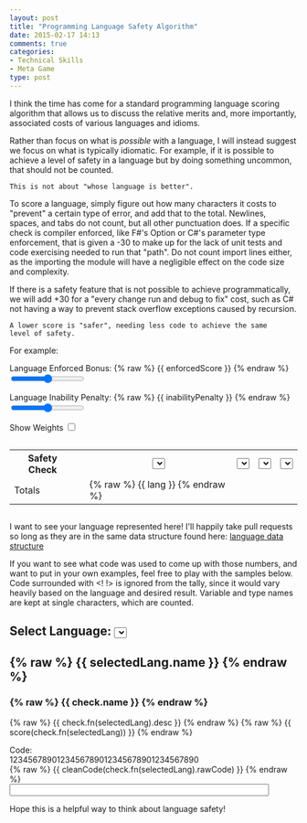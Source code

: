 ```yaml
---
layout: post
title: "Programming Language Safety Algorithm"
date: 2015-02-17 14:13
comments: true
categories: 
- Technical Skills
- Meta Game
type: post
---
```


I think the time has come for a standard programming language scoring
algorithm that allows us to discuss the relative merits and, more
importantly, associated costs of various languages and idioms.

Rather than focus on what is _possible_ with a language, I will
instead suggest we focus on what is typically idiomatic. For example,
if it is possible to achieve a level of safety in a language but by
doing something uncommon, that should not be counted. 

    This is not about "whose language is better".

To score a language, simply figure out how many characters it costs to
"prevent" a certain type of error, and add that to the
total. Newlines, spaces, and tabs do not count, but all other
punctuation does. If a specific check is compiler enforced, like F#'s
Option or C#'s parameter type enforcement, that is given a -30 to make
up for the lack of unit tests and code exercising needed to run that
"path". Do not count import lines either, as the importing the module
will have a negligible effect on the code size and complexity.

If there is a safety feature that is not possible to achieve
programmatically, we will add +30 for a "every change run and debug to
fix" cost, such as C# not having a way to prevent stack overflow
exceptions caused by recursion.

    A lower score is "safer", needing less code to achieve the same
    level of safety.

For example:

<div ng-app="TableApp">
<div ng-controller="TableCtrl">

Language Enforced Bonus:
{% raw %} {{ enforcedScore }} {% endraw %}
<input ng-model="enforcedScore" type="range" min="0" max="50" />

Language Inability Penalty:
{% raw %} {{ inabilityPenalty }} {% endraw %}
<input ng-model="inabilityPenalty" type="range" min="0" max="50" />

Show Weights <input type="checkbox" ng-model="showWeights" />
<p class="lead">
<div style="overflow-x:scroll">
<table class="langtable">
<tr>
<th>Safety Check</th>
<th></th>
<th>
<select ng-options="lang.name for lang in allLanguages" ng-model="languages[0]"></select>
</th>
<th>
<select ng-options="lang.name for lang in allLanguages" ng-model="languages[1]"></select>
</th>
<th>
<select ng-options="lang.name for lang in allLanguages" ng-model="languages[2]"></select>
</th>
<th>
<select ng-options="lang.name for lang in allLanguages" ng-model="languages[3]"></select>
</th>
</tr>
<tr ng-repeat="check in langChecks" score-row name="check.name" language-fn="check.fn"></tr>
<tr class="totals"><td>Totals</td>
<td></td>
<td ng-repeat="lang in langTotals track by $index">
{% raw %} {{ lang }} {% endraw %}
</td>
</tr>
</table>
</div>

I want to see your language represented here! I'll happily take
pull requests so long as they are in the same data structure found
here: [language data structure](https://github.com/steveshogren/blog-source/blob/22f907bb2d43b1edf7ca8807c32bb4542c887d93/source/javascripts/sliders.js#L97-L158)

If you want to see what code was used to come up with those numbers,
and want to put in your own examples, feel free to play with the
samples below. Code surrounded with <! !> is ignored from the tally,
since it would vary heavily based on the language and desired
result. Variable and type names are kept at single characters, which
are counted.

<h2>Select Language:
<select ng-options="lang.name for lang in allLanguages" ng-model="selectedLang"></select>
</h2>
<h2>{% raw %} {{ selectedLang.name }} {% endraw %}</h2>
<div ng-repeat="check in langChecks">
<h3>{% raw %} {{ check.name }} {% endraw %}</h3>
<p>
{% raw %} {{ check.fn(selectedLang).desc }} {% endraw %}
{% raw %} {{ score(check.fn(selectedLang)) }} {% endraw %}

<div>
Code:
<div class="tablecode">1234567890123456789012345678901234567890</div>
<div class="tablecode" > {% raw %} {{ cleanCode(check.fn(selectedLang).rawCode) }} {% endraw %} </div>
<input type="text" style="width:90%;" ng-model="check.fn(selectedLang).rawCode" />
</div>
</p>
</div>

Hope this is a helpful way to think about language safety!
